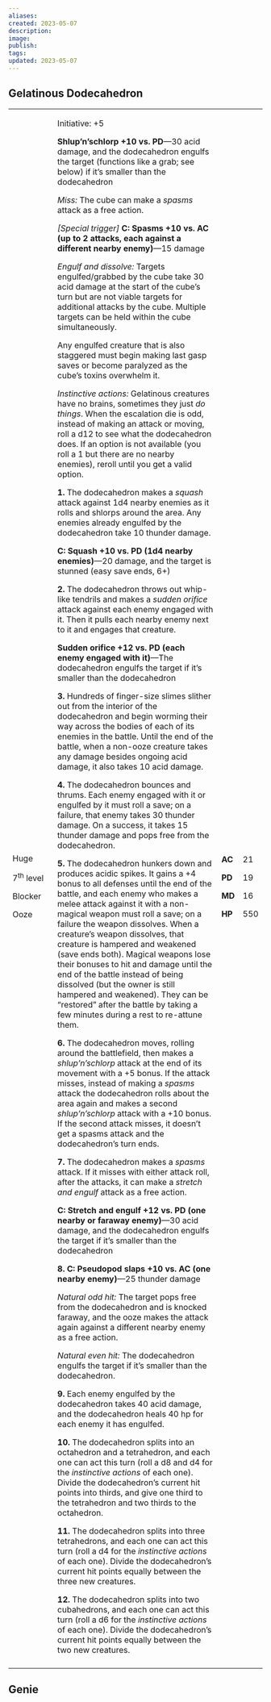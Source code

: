 ```yaml
---
aliases: 
created: 2023-05-07
description: 
image: 
publish: 
tags: 
updated: 2023-05-07
---
```


## Gelatinous Dodecahedron

<table>
<colgroup>
<col style="width: 18%" />
<col style="width: 68%" />
<col style="width: 5%" />
<col style="width: 7%" />
</colgroup>
<tbody>
<tr class="odd">
<td><p>Huge</p>
<p>7<sup>th</sup> level</p>
<p>Blocker</p>
<p>Ooze</p></td>
<td><p>Initiative: +5</p>
<p><strong>Shlup’n’schlorp +10 vs. PD</strong>—30 acid damage, and the
dodecahedron engulfs the target (functions like a grab; see below) if
it’s smaller than the dodecahedron</p>
<p><em>Miss:</em> The cube can make a <em>spasms</em> attack as a free
action.</p>
<p><em>[Special trigger]</em> <strong>C: Spasms +10 vs. AC (up to 2
attacks, each against a different nearby enemy)</strong>—15 damage</p>
<p><em>Engulf and dissolve:</em> Targets engulfed/grabbed by the cube
take 30 acid damage at the start of the cube’s turn but are not viable
targets for additional attacks by the cube. Multiple targets can be held
within the cube simultaneously.</p>
<p>Any engulfed creature that is also staggered must begin making last
gasp saves or become paralyzed as the cube’s toxins overwhelm it.</p>
<p><em>Instinctive actions:</em> Gelatinous creatures have no brains,
sometimes they just <em>do things</em>. When the escalation die is odd,
instead of making an attack or moving, roll a d12 to see what the
dodecahedron does. If an option is not available (you roll a 1 but there
are no nearby enemies), reroll until you get a valid option.</p>
<p><strong>1.</strong> The dodecahedron makes a <em>squash</em> attack
against 1d4 nearby enemies as it rolls and shlorps around the area. Any
enemies already engulfed by the dodecahedron take 10 thunder damage.</p>
<p><strong>C: Squash +10 vs. PD (1d4 nearby enemies)</strong>—20 damage,
and the target is stunned (easy save ends, 6+)</p>
<p><strong>2.</strong> The dodecahedron throws out whip-like tendrils
and makes a <em>sudden orifice</em> attack against each enemy engaged
with it. Then it pulls each nearby enemy next to it and engages that
creature.</p>
<p><strong>Sudden orifice +12 vs. PD (each enemy engaged with
it)</strong>—The dodecahedron engulfs the target if it’s smaller than
the dodecahedron</p>
<p><strong>3.</strong> Hundreds of finger-size slimes slither out from
the interior of the dodecahedron and begin worming their way across the
bodies of each of its enemies in the battle. Until the end of the
battle, when a non-ooze creature takes any damage besides ongoing acid
damage, it also takes 10 acid damage.</p>
<p><strong>4.</strong> The dodecahedron bounces and thrums. Each enemy
engaged with it or engulfed by it must roll a save; on a failure, that
enemy takes 30 thunder damage. On a success, it takes 15 thunder damage
and pops free from the dodecahedron.</p>
<p><strong>5.</strong> The dodecahedron hunkers down and produces acidic
spikes. It gains a +4 bonus to all defenses until the end of the battle,
and each enemy who makes a melee attack against it with a non-magical
weapon must roll a save; on a failure the weapon dissolves. When a
creature’s weapon dissolves, that creature is hampered and weakened
(save ends both). Magical weapons lose their bonuses to hit and damage
until the end of the battle instead of being dissolved (but the owner is
still hampered and weakened). They can be “restored” after the battle by
taking a few minutes during a rest to re-attune them.</p>
<p><strong>6.</strong> The dodecahedron moves, rolling around the
battlefield, then makes a <em>shlup’n’schlorp</em> attack at the end of
its movement with a +5 bonus. If the attack misses, instead of making a
<em>spasms</em> attack the dodecahedron rolls about the area again and
makes a second <em>shlup’n’schlorp</em> attack with a +10 bonus. If the
second attack misses, it doesn’t get a spasms attack and the
dodecahedron’s turn ends.</p>
<p><strong>7.</strong> The dodecahedron makes a <em>spasms</em> attack.
If it misses with either attack roll, after the attacks, it can make a
<em>stretch and engulf</em> attack as a free action.</p>
<p><strong>C: Stretch and engulf +12 vs. PD (one nearby or faraway
enemy)</strong>—30 acid damage, and the dodecahedron engulfs the target
if it’s smaller than the dodecahedron</p>
<p><strong>8. C: Pseudopod slaps +10 vs. AC (one nearby
enemy)</strong>—25 thunder damage</p>
<p><em>Natural odd hit:</em> The target pops free from the dodecahedron
and is knocked faraway, and the ooze makes the attack again against a
different nearby enemy as a free action.</p>
<p><em>Natural even hit:</em> The dodecahedron engulfs the target if
it’s smaller than the dodecahedron.</p>
<p><strong>9.</strong> Each enemy engulfed by the dodecahedron takes 40
acid damage, and the dodecahedron heals 40 hp for each enemy it has
engulfed.</p>
<p><strong>10.</strong> The dodecahedron splits into an octahedron and a
tetrahedron, and each one can act this turn (roll a d8 and d4 for the
<em>instinctive actions</em> of each one). Divide the dodecahedron’s
current hit points into thirds, and give one third to the tetrahedron
and two thirds to the octahedron.</p>
<p><strong>11.</strong> The dodecahedron splits into three tetrahedrons,
and each one can act this turn (roll a d4 for the <em>instinctive
actions</em> of each one). Divide the dodecahedron’s current hit points
equally between the three new creatures.</p>
<p><strong>12.</strong> The dodecahedron splits into two cubahedrons,
and each one can act this turn (roll a d6 for the <em>instinctive
actions</em> of each one). Divide the dodecahedron’s current hit points
equally between the two new creatures.</p></td>
<td><p><strong>AC</strong></p>
<p><strong>PD</strong></p>
<p><strong>MD</strong></p>
<p><strong>HP</strong></p></td>
<td><p>21</p>
<p>19</p>
<p>16</p>
<p>550</p></td>
</tr>
<tr class="even">
<td></td>
<td></td>
<td></td>
<td></td>
</tr>
</tbody>
</table>

## Genie